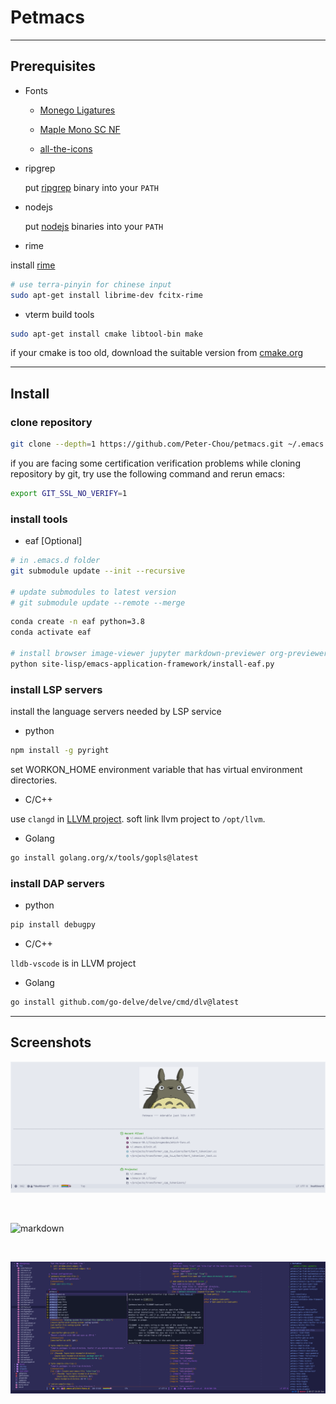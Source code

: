 # Petmacs

---

## Prerequisites

- Fonts

  - [Monego Ligatures](https://github.com/cseelus/monego)

  - [Maple Mono SC NF](https://gitee.com/subframe7536/Maple/releases)

  - [all-the-icons](https://github.com/domtronn/all-the-icons.el)

- ripgrep

  put [ripgrep](https://github.com/BurntSushi/ripgrep) binary into your `PATH`

- nodejs

  put [nodejs](https://nodejs.org) binaries into your `PATH`

- rime

install [rime](https://github.com/rime/librime)

``` bash
# use terra-pinyin for chinese input
sudo apt-get install librime-dev fcitx-rime
```

- vterm build tools

``` bash
sudo apt-get install cmake libtool-bin make
```

if your cmake is too old, download the suitable version from [cmake.org](https://cmake.org/download/)

---

## Install

### clone repository

```bash
git clone --depth=1 https://github.com/Peter-Chou/petmacs.git ~/.emacs.d
```

if you are facing some certification verification problems while cloning repository by git,
try use the following command and rerun emacs:

``` bash
export GIT_SSL_NO_VERIFY=1
```

### install tools

- eaf [Optional]

``` bash
# in .emacs.d folder
git submodule update --init --recursive

# update submodules to latest version
# git submodule update --remote --merge
```

``` bash
conda create -n eaf python=3.8
conda activate eaf

# install browser image-viewer jupyter markdown-previewer org-previewer pdf-viewer git
python site-lisp/emacs-application-framework/install-eaf.py
```

### install LSP servers

install the language servers needed by LSP service

- python

``` sh
npm install -g pyright
```

set WORKON_HOME environment variable that has virtual environment directories.

- C/C++

use `clangd` in [LLVM project](https://github.com/llvm/llvm-project). soft link llvm project to `/opt/llvm`.

- Golang

``` bash
go install golang.org/x/tools/gopls@latest
```

### install DAP servers

- python

``` bash
pip install debugpy
```

- C/C++

`lldb-vscode` is in LLVM project

- Golang

``` bash
go install github.com/go-delve/delve/cmd/dlv@latest
```

---


## Screenshots

![dashboard](./data/pics/dashboard.png)

<br>

![markdown](./data/pics/markdown.png)

<br>

![elisp](./data/pics/elisp.png)
